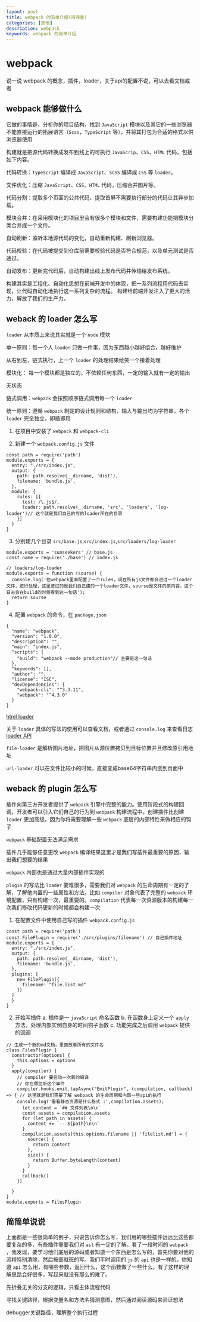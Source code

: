 ```yaml
---
layout: post
title: webpack 的简单介绍(待完善)
categories: [其他]
description: webpack
keywords: webpack 的简单介绍
---
```


# webpack
说一说 webpack 的概念，插件，loader，关于api的配置不说，可以去看文档或者

## webpack 能够做什么

它做的事情是，分析你的项目结构，找到 `JavaScript` 模块以及其它的一些浏览器不能直接运行的拓展语言（`Scss`，`TypeScript` 等），并将其打包为合适的格式以供浏览器使用

构建就是把源代码转换成发布到线上的可执行 `JavaScrip`、`CSS`、`HTML` 代码，包括如下内容。

代码转换：`TypeScript` 编译成 `JavaScript`、`SCSS` 编译成 `CSS` 等 `loader`。

文件优化：压缩 `JavaScript`、`CSS`、`HTML` 代码，压缩合并图片等。

代码分割：提取多个页面的公共代码、提取首屏不需要执行部分的代码让其异步加载。

模块合并：在采用模块化的项目里会有很多个模块和文件，需要构建功能把模块分类合并成一个文件。

自动刷新：监听本地源代码的变化，自动重新构建、刷新浏览器。

代码校验：在代码被提交到仓库前需要校验代码是否符合规范，以及单元测试是否通过。

自动发布：更新完代码后，自动构建出线上发布代码并传输给发布系统。

构建其实是工程化、自动化思想在前端开发中的体现，把一系列流程用代码去实现，让代码自动化地执行这一系列复杂的流程。 构建给前端开发注入了更大的活力，解放了我们的生产力。

## weback 的 loader 怎么写

`loader` 从本质上来说其实就是一个 `node` 模块

单一原则：每一个人 `loader` 只做一件事，因为东西越小越好组合，越好维护

从右到左，链式执行，上一个 `loader` 的处理结果给笑一个接着处理

模块化： 每一个模块都是独立的，不依赖任何东西，一定的输入就有一定的输出

无状态

链式调用：`webpack` 会按照顺序链式调用每一个 `loader` 

统一原则：遵循 `webpack` 制定的设计规则和结构，输入与输出均为字符串，各个 `loader` 完全独立，即插即用

1. 在项目中安装了 `webpack` 和 `webpack-cli` 

2. 新建一个 `webpack.config.js` 文件

```
const path = require('path')
module.exports = {
  entry: "./src/index.js",
  output: {
    path: path.resolve(__dirname, 'dist'),
    filename: 'bundle.js',
  },
  module: {
    rules: [{
      test: /\.js$/,
      loader: path.resolve(__dirname, 'src', 'loaders', 'log-loader')// 这个就是我们自己的写的loader所在的目录
    }]
  }
}
```

3. 分别建几个目录 `src/base.js`,`src/index.js`,`src/loaders/log-loader`

```
module.exports = 'sunseekers' // base.js
const name = require('./base') // index.js

// loaders/log-loader
module.exports = function (sourse) {
  console.log('在webpack里面配置了一个rules，现在所有js文件都会进过一个loader文件，进行处理，这里进过的是我们自己建的一个loader文件，sourse是文件的原内容。这个日志会在build的时候看到这一句话');
  return sourse
}
```

4. 配置 `webpack` 的命令，在 `package.json`

```
{
  "name": "webpack",
  "version": "1.0.0",
  "description": "",
  "main": "index.js",
  "scripts": {
    "build": "webpack --mode production"// 主要是这一句话
  },
  "keywords": [],
  "author": "",
  "license": "ISC",
  "devDependencies": {
    "webpack-cli": "^3.3.11",
    "webpack": "^4.3.0"
  }
}
```

[html loader](https://github.com/sunseekers/node/tree/master/webpack)

关于 `loader` 具体的写法的使用可以查看文档，或者通过 `console.log` 来查看日志 [loader API](https://www.webpackjs.com/api/loaders/)

`file-loader` 是解析图片地址，把图片从源位置拷贝到目标位置并且修改原引用地址

`url-loader` 可以在文件比较小的时候，直接变成base64字符串内嵌到页面中

## weback 的 plugin 怎么写
插件向第三方开发者提供了 `webpack` 引擎中完整的能力。使用阶段式的构建回调，开发者可以引入它们自己的行为到 `webpack` 构建流程中。创建插件比创建 `loader` 更加高级，因为你将需要理解一些 `webpack` 底层的内部特性来做相应的钩子

`webpack` 基础配置无法满足需求

插件几乎能够任意更改 `webpack` 编译结果这里才是我们写插件最重要的原因，输出我们想要的结果

`webpack` 内部也是通过大量内部插件实现的

`plugin` 的写法比 `loader` 要难很多，需要我们对 `webpack` 的生命周期有一定的了解，了解他内置的一些属性和方法。比如 `compiler` 对象代表了完整的 `webpack` 环境配置，只有构建一次，最重要的。`compilation` 代表每一次资源版本的构建每一次我们修改代码更新的时候都会构建一次

1. 在配置文件中使用自己写的插件 `webpack.config.js` 

```
const path = require('path')
const FilePlugin = require('./src/plugins/filename') // 自己插件地址
module.exports = {
  entry: "./src/index.js",
  output: {
    path: path.resolve(__dirname, 'dist'),
    filename: 'bundle.js',
  },
  plugins: [
    new FilePlugin({
      filename: "file.list.md"
    })
  ]
  }
}
```

2. 开始写插件
  a. 插件是一 `javaScript` 命名函数
  b. 在函数身上定义一个 `apply` 方法，处理内部实例自身的时间钩子函数
  c. 功能完成之后调用 `webpack` 提供的回调
```
// 生成一个新的md文档，里面放着所有的文件名
class FilesPlugin {
  constructor(options) {
    this.options = options
  }
  apply(compiler) {
    // compiler 要启动一次新的编译
    // 你在哪监听这个事件
    compiler.hooks.emit.tapAsync("EmitPlugin", (compilation, callback) => { // 这里就是我们需要了解 webpack 的生命周期和内部一些api的执行
    console.log('看看静态资源是什么格式 :',compilation.assets);
      let content = `## 文件列表\n\n`
      const assets = compilation.assets
      for (let path in assets) {
        content += `-- ${path}\n\n`
      }
      compilation.assets[this.options.filename || 'filelist.md'] = {
        source() {
          return content
        },
        size() {
          return Buffer.byteLength(content)
        }
      }
      callback()
    })

  }
}
module.exports = FilesPlugin
```

## 简简单说说
上面都是一些很简单的例子，只说告诉你怎么写，我们用的哪些插件远远比这些都要复杂的多，有些插件需要我们对 `ast` 有一定的了解。看了一段时间的 `webpack` ，我发现，要学习他们底层的源码或者知道一个东西是怎么写的，首先你要对他的流程特别清除，然后按部就班的写。我们平时调用的 `js` 的 `api` 也是一样的。你知道 `api` 怎么用，有哪些参数，返回什么，这个函数做了一些什么。有了这样的理解思路会好很多，写起来就没有那么的难了。

先折叠无关的分支的逻辑，只看主体流程代码

寻找关键路径，根据变量名和方法名猜测意图，然后通过阅读源码来验证想法

debugger关键路径，理解整个执行过程

